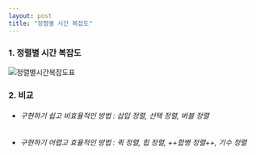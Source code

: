 ```yaml
---
layout: post
title: "정렬별 시간 복잡도"
---
```


### 1. 정렬별 시간 복잡도 
![정렬별시간복잡도표](http://nokbeondev.github.io/img/sort-time-complexity.png)

### 2. 비교
- ###### 구현하기 쉽고 비효율적인 방법 : 삽입 정렬, 선택 정렬, 버블 정렬
- ###### 구현하기 어렵고 효율적인 방법 : 퀵 정렬, 힙 정렬, ++합병 정렬++, 기수 정렬
